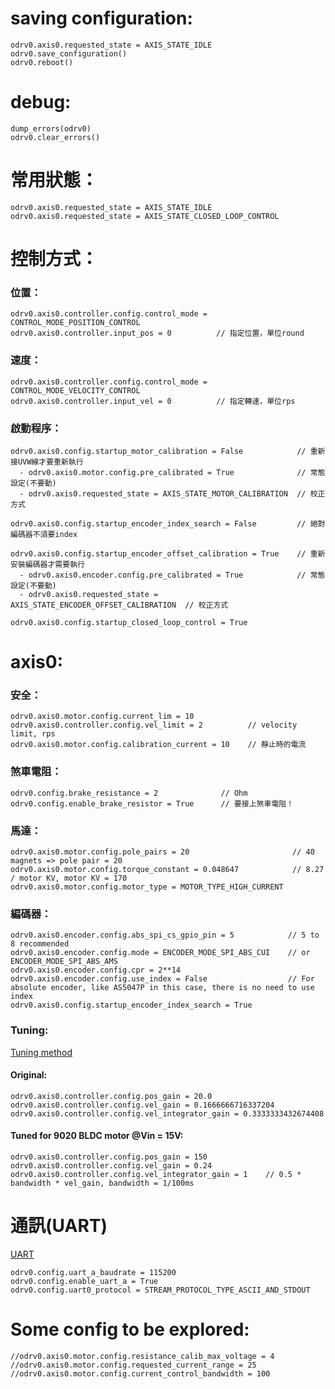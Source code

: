 # saving configuration:
```
odrv0.axis0.requested_state = AXIS_STATE_IDLE
odrv0.save_configuration()
odrv0.reboot()
```

# debug:
```
dump_errors(odrv0)
odrv0.clear_errors()
```

# 常用狀態：
```
odrv0.axis0.requested_state = AXIS_STATE_IDLE
odrv0.axis0.requested_state = AXIS_STATE_CLOSED_LOOP_CONTROL
```

# 控制方式：
### 位置：
```
odrv0.axis0.controller.config.control_mode = CONTROL_MODE_POSITION_CONTROL
odrv0.axis0.controller.input_pos = 0          // 指定位置，單位round
```

### 速度：
```
odrv0.axis0.controller.config.control_mode = CONTROL_MODE_VELOCITY_CONTROL
odrv0.axis0.controller.input_vel = 0          // 指定轉速，單位rps
```

### 啟動程序：
```
odrv0.axis0.config.startup_motor_calibration = False            // 重新接UVW線才要重新執行
  - odrv0.axis0.motor.config.pre_calibrated = True              // 常態設定(不要動)
  - odrv0.axis0.requested_state = AXIS_STATE_MOTOR_CALIBRATION  // 校正方式

odrv0.axis0.config.startup_encoder_index_search = False         // 絕對編碼器不須要index

odrv0.axis0.config.startup_encoder_offset_calibration = True    // 重新安裝編碼器才需要執行
  - odrv0.axis0.encoder.config.pre_calibrated = True            // 常態設定(不要動)
  - odrv0.axis0.requested_state = AXIS_STATE_ENCODER_OFFSET_CALIBRATION  // 校正方式

odrv0.axis0.config.startup_closed_loop_control = True
```

# axis0:
### 安全：
```
odrv0.axis0.motor.config.current_lim = 10
odrv0.axis0.controller.config.vel_limit = 2          // velocity limit, rps
odrv0.axis0.motor.config.calibration_current = 10    // 靜止時的電流
```

### 煞車電阻：
```
odrv0.config.brake_resistance = 2              // Ohm
odrv0.config.enable_brake_resistor = True      // 要接上煞車電阻！
```

### 馬達：
```
odrv0.axis0.motor.config.pole_pairs = 20                       // 40 magnets => pole pair = 20
odrv0.axis0.motor.config.torque_constant = 0.048647            // 8.27 / motor KV, motor KV = 170
odrv0.axis0.motor.config.motor_type = MOTOR_TYPE_HIGH_CURRENT
```

### 編碼器：
```
odrv0.axis0.encoder.config.abs_spi_cs_gpio_pin = 5            // 5 to 8 recommended
odrv0.axis0.encoder.config.mode = ENCODER_MODE_SPI_ABS_CUI    // or ENCODER_MODE_SPI_ABS_AMS
odrv0.axis0.encoder.config.cpr = 2**14
odrv0.axis0.encoder.config.use_index = False                  // For absolute encoder, like AS5047P in this case, there is no need to use index
odrv0.axis0.config.startup_encoder_index_search = True
```

### Tuning:
[Tuning method](https://docs.odriverobotics.com/v/0.5.6/control.html#control-doc)
#### Original:
```
odrv0.axis0.controller.config.pos_gain = 20.0
odrv0.axis0.controller.config.vel_gain = 0.1666666716337204
odrv0.axis0.controller.config.vel_integrator_gain = 0.3333333432674408
```
#### Tuned for 9020 BLDC motor @Vin = 15V:
```
odrv0.axis0.controller.config.pos_gain = 150
odrv0.axis0.controller.config.vel_gain = 0.24
odrv0.axis0.controller.config.vel_integrator_gain = 1    // 0.5 * bandwidth * vel_gain, bandwidth = 1/100ms
```

# 通訊(UART)
[UART](https://docs.odriverobotics.com/v/0.5.6/uart.html)
```
odrv0.config.uart_a_baudrate = 115200
odrv0.config.enable_uart_a = True
odrv0.config.uart0_protocol = STREAM_PROTOCOL_TYPE_ASCII_AND_STDOUT
```

# Some config to be explored:
```
//odrv0.axis0.motor.config.resistance_calib_max_voltage = 4
//odrv0.axis0.motor.config.requested_current_range = 25
//odrv0.axis0.motor.config.current_control_bandwidth = 100
```


